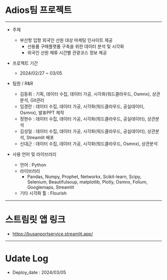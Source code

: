 # Adios팀 프로젝트
-----
* 주제
    - 부산항 입항 외국인 선원 대상 마케팅 인사이트 제공
        - 선용품 구매플랫폼 구축을 위한 데이터 분석 및 시각화
        - 외국인 선원 체류 시간별 관광코스 정보 제공

* 프로젝트 기간
    - 2024/02/27 ~ 03/05

* 팀원 / R&R
    - 김동휘 : 기획, 데이터 수집, 데이터 가공, 시각화(워드클라우드, Osmnx), 상관분석, Git관리
    - 임경란 : 데이터 수집, 데이터 가공, 시각화(워드클라우드, 공실데이터, Osmnx), 발표PPT 제작
    - 정현수 : 데이터 수집, 데이터 가공, 시각화(워드클라우드, 공실데이터), 상관분석
    - 김성일 : 데이터 수집, 데이터 가공, 시각화(워드클라우드, 공실데이터), 상관분석, Streamlit 배포
    - 신대근 : 데이터 수집, 데이터 가공, 시각화(워드클라우드, Osmnx), 상관분석

* 사용 언어 및 라이브러리
    - 언어 : Python
    - 라이브러리
        * Pandas, Numpy, Prophet, Networkx, Scikit-learn, Scipy, Selenium, Beautifulsoup, matplotlib, Plotly, Osmnx, Folium, Googlemaps, Streamlit
    - 기타 시각화 툴 : Flourish
-----
# 스트림릿 앱 링크
* https://busanportservice.streamlit.app/
-----
# Udate Log
* Deploy_date : 2024/03/05
